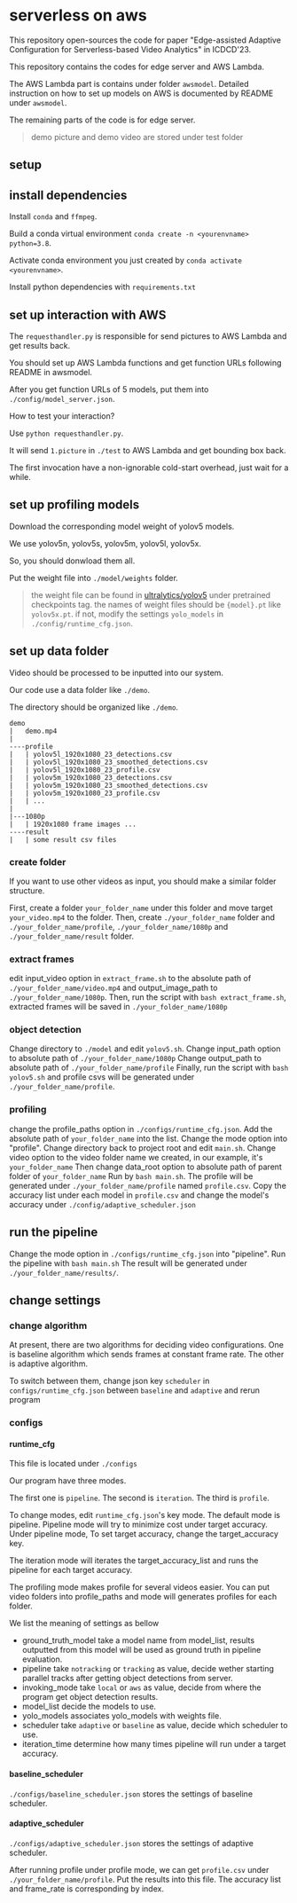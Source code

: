 # serverless on aws

This repository open-sources the code for paper "Edge-assisted Adaptive Configuration for Serverless-based Video Analytics" in ICDCD'23.

This repository contains the codes for edge server and AWS Lambda.

The AWS Lambda part is contains under folder `awsmodel`.
Detailed instruction on how to set up models on AWS is documented by README under `awsmodel`.

The remaining parts of the code is for edge server.

> demo picture and demo video are stored under test folder

## setup

## install dependencies

Install `conda` and `ffmpeg`.

Build a conda virtual environment `conda create -n <yourenvname> python=3.8`.

Activate conda environment you just created by `conda activate <yourenvname>`.

Install python dependencies with `requirements.txt`

## set up interaction with AWS

The `requesthandler.py` is responsible for send pictures to AWS Lambda and get results back.

You should set up AWS Lambda functions and get function URLs following README in awsmodel.

After you get function URLs of 5 models, put them into `./config/model_server.json`.

How to test your interaction?

Use `python requesthandler.py`.

It will send `1.picture` in `./test` to AWS Lambda and get bounding box back.

The first invocation have a non-ignorable cold-start overhead, just wait for a while.

## set up profiling models

Download the corresponding model weight of yolov5 models.

We use yolov5n, yolov5s, yolov5m, yolov5l, yolov5x.

So, you should donwload them all.

Put the weight file into `./model/weights` folder.

> the weight file can be found in [ultralytics/yolov5][] under pretrained checkpoints tag.
> the names of weight files should be `{model}.pt` like `yolov5x.pt`.
> if not, modify the settings `yolo_models` in `./config/runtime_cfg.json`.

[ultralytics/yolov5]: https://github.com/ultralytics/yolov5

## set up data folder

Video should be processed to be inputted into our system.

Our code use a data folder like `./demo`.

The directory should be organized like `./demo`.

```text
demo
|   demo.mp4
|
----profile
|   | yolov5l_1920x1080_23_detections.csv
|   | yolov5l_1920x1080_23_smoothed_detections.csv
|   | yolov5l_1920x1080_23_profile.csv
|   | yolov5m_1920x1080_23_detections.csv
|   | yolov5m_1920x1080_23_smoothed_detections.csv
|   | yolov5m_1920x1080_23_profile.csv
|   | ...
|
|---1080p
|   | 1920x1080 frame images ...
----result
|   | some result csv files
```

### create folder

If you want to use other videos as input, you should make a similar folder structure.

First, create a folder `your_folder_name` under this folder and move target `your_video.mp4` to the folder.
Then, create `./your_folder_name` folder and `./your_folder_name/profile`, `./your_folder_name/1080p` and `./your_folder_name/result` folder.

### extract frames

edit input_video option in `extract_frame.sh` to the absolute path of `./your_folder_name/video.mp4` and output_image_path to `./your_folder_name/1080p`.
Then, run the script with `bash extract_frame.sh`, extracted frames will be saved in `./your_folder_name/1080p`

### object detection

Change directory to `./model` and edit `yolov5.sh`.
Change input_path option to absolute path of `./your_folder_name/1080p`
Change output_path to absolute path of `./your_folder_name/profile`
Finally, run the script with `bash yolov5.sh` and profile csvs will be generated under `./your_folder_name/profile`.

### profiling

change the profile_paths option in `./configs/runtime_cfg.json`.
Add the absolute path of `your_folder_name` into the list.
Change the mode option into "profile".
Change directory back to project root and edit `main.sh`.
Change video option to the video folder name we created, in our example, it's `your_folder_name`
Then change data_root option to absolute path of parent folder of `your_folder_name`
Run by `bash main.sh`.
The profile will be generated under `./your_folder_name/profile` named `profile.csv`.
Copy the accuracy list under each model in `profile.csv` and change the model's accuracy under `./config/adaptive_scheduler.json`

## run the pipeline

Change the mode option in `./configs/runtime_cfg.json` into "pipeline".
Run the pipeline with `bash main.sh`
The result will be generated under `./your_folder_name/results/`.

## change settings

### change algorithm

At present, there are two algorithms for deciding video configurations.
One is baseline algorithm which sends frames at constant frame rate.
The other is adaptive algorithm.

To switch between them, change json key `scheduler` in `configs/runtime_cfg.json` between `baseline` and `adaptive` and rerun program

### configs

#### runtime_cfg

This file is located under `./configs`

Our program have three modes.

The first one is `pipeline`.
The second is `iteration`.
The third is `profile`.

To change modes, edit `runtime_cfg.json`'s key mode.
The default mode is pipeline.
Pipeline mode will try to minimize cost under target accuracy.
Under pipeline mode, To set target accuracy, change the target_accuracy key.

The iteration mode will iterates the target_accuracy_list and runs the pipeline for each target accuracy.

The profiling mode makes profile for several videos easier.
You can put video folders into profile_paths and mode will generates profiles for each folder.

We list the meaning of settings as bellow

- ground_truth_model
  take a model name from model_list, results outputted from this model will be used as ground truth in pipeline evaluation.
- pipeline
  take `notracking` or `tracking` as value, decide wether starting parallel tracks after getting object detections from server.
- invoking_mode
  take `local` or `aws` as value, decide from where the program get object detection results.
- model_list
  decide the models to use.
- yolo_models
  associates yolo_models with weights file.
- scheduler
  take `adaptive` or `baseline` as value, decide which scheduler to use.
- iteration_time
  determine how many times pipeline will run under a target accuracy.

#### baseline_scheduler

`./configs/baseline_scheduler.json` stores the settings of baseline scheduler.

#### adaptive_scheduler

`./configs/adaptive_scheduler.json` stores the settings of adaptive scheduler.

After running profile under profile mode, we can get `profile.csv` under `./your_folder_name/profile`.
Put the results into this file.
The accuracy list and frame_rate is corresponding by index.
